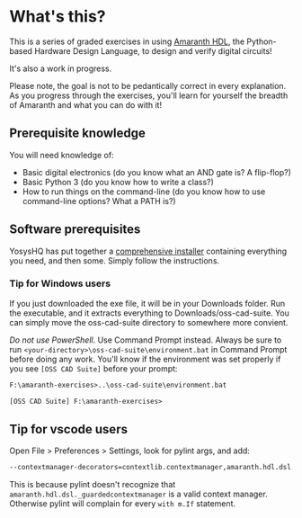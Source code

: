 # What's this?

This is a series of graded exercises in using [Amaranth HDL](https://amaranth-lang.org/docs/amaranth/latest/intro.html), the Python-based Hardware Design Language, to design and verify digital circuits!

It's also a work in progress.

Please note, the goal is not to be pedantically correct in every explanation. As you progress through the exercises, you'll learn for yourself the breadth of Amaranth and what you can do with it!

## Prerequisite knowledge

You will need knowledge of:

* Basic digital electronics (do you know what an AND gate is? A flip-flop?)
* Basic Python 3 (do you know how to write a class?)
* How to run things on the command-line (do you know how to use command-line options? What a PATH is?)

## Software prerequisites

YosysHQ has put together a [comprehensive installer](https://github.com/YosysHQ/oss-cad-suite-build#installation) containing everything you need, and then some. Simply follow the instructions.

### Tip for Windows users

If you just downloaded the exe file, it will be in your Downloads folder. Run the executable, and it extracts everything to Downloads/oss-cad-suite. You can simply move the oss-cad-suite directory to somewhere more convient.

*Do not use PowerShell*. Use Command Prompt instead. Always be sure to run `<your-directory>\oss-cad-suite\environment.bat` in Command Prompt before doing any work. You'll know if the environment was set properly if you see `[OSS CAD Suite]` before your prompt:

```txt
F:\amaranth-exercises>..\oss-cad-suite\environment.bat

[OSS CAD Suite] F:\amaranth-exercises>
```

## Tip for vscode users

Open File > Preferences > Settings, look for pylint args, and add:

```txt
--contextmanager-decorators=contextlib.contextmanager,amaranth.hdl.dsl._guardedcontextmanager
```

This is because pylint doesn't recognize that `amaranth.hdl.dsl._guardedcontextmanager` is a valid context manager. Otherwise pylint will complain for every `with m.If` statement.
